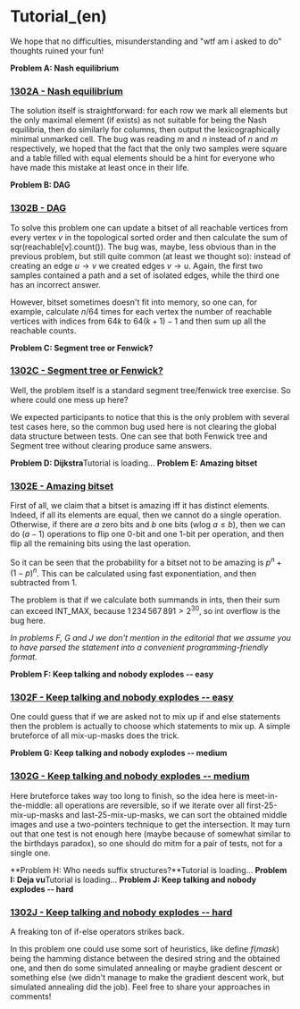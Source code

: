 # Tutorial_(en)

We hope that no difficulties, misunderstanding and "wtf am i asked to do" thoughts ruined your fun!

 **Problem A: Nash equilibrium**
### [1302A - Nash equilibrium](../problems/A._Nash_equilibrium.md "AIM Tech Poorly Prepared Contest (unrated, funny, Div. 1 preferred)")

The solution itself is straightforward: for each row we mark all elements but the only maximal element (if exists) as not suitable for being the Nash equilibria, then do similarly for columns, then output the lexicographically minimal unmarked cell. The bug was reading $m$ and $n$ instead of $n$ and $m$ respectively, we hoped that the fact that the only two samples were square and a table filled with equal elements should be a hint for everyone who have made this mistake at least once in their life.

 **Problem B: DAG**
### [1302B - DAG](../problems/B._DAG.md "AIM Tech Poorly Prepared Contest (unrated, funny, Div. 1 preferred)")

To solve this problem one can update a bitset of all reachable vertices from every vertex $v$ in the topological sorted order and then calculate the sum of sqr(reachable[v].count()). The bug was, maybe, less obvious than in the previous problem, but still quite common (at least we thought so): instead of creating an edge $u\to v$ we created edges $v\to u$. Again, the first two samples contained a path and a set of isolated edges, while the third one has an incorrect answer.

However, bitset sometimes doesn't fit into memory, so one can, for example, calculate $n/64$ times for each vertex the number of reachable vertices with indices from $64k$ to $64(k+1) - 1$ and then sum up all the reachable counts.

 **Problem C: Segment tree or Fenwick?**
### [1302C - Segment tree or Fenwick?](../problems/C._Segment_tree_or_Fenwick_.md "AIM Tech Poorly Prepared Contest (unrated, funny, Div. 1 preferred)")

Well, the problem itself is a standard segment tree/fenwick tree exercise. So where could one mess up here?

We expected participants to notice that this is the only problem with several test cases here, so the common bug used here is not clearing the global data structure between tests. One can see that both Fenwick tree and Segment tree without clearing produce same answers.

 **Problem D: Dijkstra**Tutorial is loading... **Problem E: Amazing bitset**
### [1302E - Amazing bitset](../problems/E._Amazing_bitset.md "AIM Tech Poorly Prepared Contest (unrated, funny, Div. 1 preferred)")

First of all, we claim that a bitset is amazing iff it has distinct elements. Indeed, if all its elements are equal, then we cannot do a single operation. Otherwise, if there are $a$ zero bits and $b$ one bits (wlog $a\leq b$), then we can do $(a - 1)$ operations to flip one 0-bit and one 1-bit per operation, and then flip all the remaining bits using the last operation.

So it can be seen that the probability for a bitset not to be amazing is $p^n + (1 - p)^n$. This can be calculated using fast exponentiation, and then subtracted from $1$.

The problem is that if we calculate both summands in ints, then their sum can exceed INT_MAX, because $1\,234\,567\,891 > 2^{30}$, so int overflow is the bug here.

*In problems F, G and J we don't mention in the editorial that we assume you to have parsed the statement into a convenient programming-friendly format.*

 **Problem F: Keep talking and nobody explodes -- easy**
### [1302F - Keep talking and nobody explodes -- easy](../problems/F._Keep_talking_and_nobody_explodes_--_easy.md "AIM Tech Poorly Prepared Contest (unrated, funny, Div. 1 preferred)")

One could guess that if we are asked not to mix up if and else statements then the problem is actually to choose which statements to mix up. A simple bruteforce of all mix-up-masks does the trick.

 **Problem G: Keep talking and nobody explodes -- medium**
### [1302G - Keep talking and nobody explodes -- medium](../problems/G._Keep_talking_and_nobody_explodes_--_medium.md "AIM Tech Poorly Prepared Contest (unrated, funny, Div. 1 preferred)")

Here bruteforce takes way too long to finish, so the idea here is meet-in-the-middle: all operations are reversible, so if we iterate over all first-25-mix-up-masks and last-25-mix-up-masks, we can sort the obtained middle images and use a two-pointers technique to get the intersection. It may turn out that one test is not enough here (maybe because of somewhat similar to the birthdays paradox), so one should do mitm for a pair of tests, not for a single one.

 **Problem H: Who needs suffix structures?**Tutorial is loading... **Problem I: Deja vu**Tutorial is loading... **Problem J: Keep talking and nobody explodes -- hard**
### [1302J - Keep talking and nobody explodes -- hard](../problems/J._Keep_talking_and_nobody_explodes_--_hard.md "AIM Tech Poorly Prepared Contest (unrated, funny, Div. 1 preferred)")

A freaking ton of if-else operators strikes back.

In this problem one could use some sort of heuristics, like define $f(mask)$ being the hamming distance between the desired string and the obtained one, and then do some simulated annealing or maybe gradient descent or something else (we didn't manage to make the gradient descent work, but simulated annealing did the job). Feel free to share your approaches in comments!

